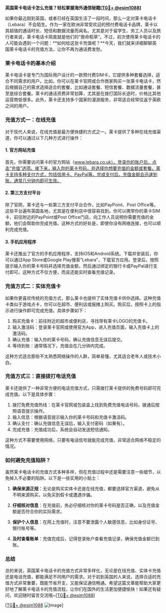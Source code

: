 **英国莱卡电话卡怎么充值？轻松掌握海外通信秘籍[[TG💪+ @esim1088](https://t.me/s/esim1088)]**

如果你最近刚到英国，或者已经在英国生活了一段时间，那么一定对莱卡电话卡（Lebara）不会陌生。作为一家在欧洲非常受欢迎的预付费电话卡品牌，莱卡以其超值的通话时长、短信和数据流量而闻名。尤其是对于留学生、务工人员以及旅行者来说，莱卡电话卡简直就是他们的“救命稻草”。不过，初次使用莱卡电话卡的人可能会遇到一个问题：**如何给这张卡充值呢？**今天，我们就来详细聊聊英国莱卡电话卡的充值方法，让你不再为通话费发愁。

### 莱卡电话卡的基本介绍

莱卡电话卡是专门为国际用户设计的一款预付费SIM卡，它提供多种套餐选择，适合不同需求的用户。比如，你可以在莱卡官网或合作商家购买一张莱卡电话卡，然后根据自己的需求选择适合的套餐，比如通话套餐、短信套餐、数据流量套餐，甚至是综合套餐。莱卡的通话资费非常划算，尤其是在拨打国际长途时，价格比其他运营商低很多。此外，莱卡还支持多个国家的漫游服务，非常适合经常往返于英欧之间的用户。

### 充值方式一：在线充值

对于现代人来说，在线充值是最方便快捷的方式之一。莱卡提供了多种在线充值渠道，你可以通过以下几种方式进行操作：

#### 1. 官方网站充值

首先，你需要访问莱卡的官方网站（www.lebara.co.uk）。登录你的账户后，点击“充值”选项。接下来，输入你的莱卡号码，并选择你想要充值的金额或套餐。莱卡支持多种支付方式，包括信用卡、PayPal等。完成支付后，充值金额会迅速到账，通常几分钟内即可生效。

#### 2. 第三方支付平台

除了官网，莱卡还与一些第三方支付平台合作，比如PayPoint、Post Office等。这些平台遍布英国各地，尤其是在便利店中很容易找到。你可以携带你的莱卡SIM卡，前往附近的PayPoint或Post Office门店，向工作人员说明你需要充值的金额，他们会帮助你完成充值。这种方式的好处是，即使你没有网络连接，也可以顺利完成充值。

#### 3. 手机应用程序

莱卡还推出了官方的手机应用程序，支持iOS和Android系统。下载并安装后，你可以通过App Store或Google Play搜索“Lebara”，下载官方应用。登录后，按照提示输入你的莱卡号码并选择充值金额，然后通过绑定的银行卡或PayPal进行支付即可。这种方式不仅方便，而且还能实时查看充值记录。

### 充值方式二：实体充值卡

如果你更喜欢传统的充值方式，那么莱卡也提供了实体充值卡供你选择。这种充值卡类似于游戏点卡，你可以在超市、便利店或报摊上购买。购买后，按照卡上的指示进行操作即可完成充值。具体步骤如下：

1. 购买充值卡：前往附近的超市或便利店，寻找带有莱卡LOGO的充值卡。
2. 输入激活码：登录莱卡官网或使用官方App，进入充值页面，输入充值卡上的激活码。
3. 确认充值：输入你的莱卡号码，确认充值信息无误后提交。
4. 等待到账：通常情况下，充值会在几分钟内完成。

这种方式适合那些不太熟悉网络操作的人群，简单易懂，尤其适合老年人或技术小白。

### 充值方式三：直接拨打电话充值

莱卡还提供了一种非常方便的电话充值方式，只需拨打莱卡提供的免费号码即可完成充值。以下是具体步骤：

1. 拨打免费充值热线：在莱卡官网或包装盒上找到免费充值电话号码，拨通后按照语音提示操作。
2. 输入信息：根据语音提示输入你的莱卡号码和充值卡激活码。
3. 确认支付：确认充值信息无误后，输入支付密码（如果有）。
4. 完成充值：充值成功后，系统会自动发送短信通知。

这种方式不需要使用网络，只要有电话信号就能完成充值，非常适合网络不稳定的情况。

### 如何避免充值陷阱？

虽然莱卡电话卡的充值方式多种多样，但在充值过程中还是需要注意一些细节，以免掉入不必要的陷阱。以下是一些实用的小贴士：

1. **确保来源正规**：无论是购买实体卡还是在线充值，都要选择官方渠道，避免从不明来源购买，以免买到假卡或遭遇诈骗。
   
2. **仔细核对信息**：在充值前，务必仔细核对你的莱卡号码是否正确，以及充值金额是否符合你的实际需求。

3. **保护个人信息**：在网上充值时，注意不要泄露个人敏感信息，比如身份证号、银行账号等。

4. **及时查看账单**：充值完成后，记得登录账户查看充值记录，确保充值金额已到账。

### 总结

总的来说，英国莱卡电话卡的充值方式非常多样化，无论是在线充值、实体卡充值还是电话充值，都能满足不同用户的需求。对于初到英国的人来说，选择合适的充值方式非常重要，既能节省开支，又能保证通信畅通。希望这篇文章能帮助大家更好地了解莱卡电话卡的充值流程，让你们在国外的生活更加便捷愉快！如果还有疑问，欢迎随时留言交流哦~[[TG💪+ @esim1088](https://t.me/s/esim1088)]

[[TG💪+ @esim1088](https://t.me/s/esim1088) ![Image](https://i.postimg.cc/4NQfJmqS/Snipaste-2025-05-13-00-14-12.png)]